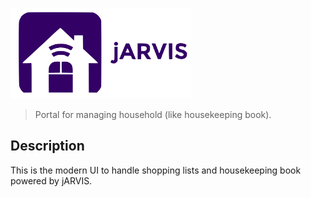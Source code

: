 ![jARVIS](https://raw.githubusercontent.com/corka149/jarvis/master/assets/static/images/logo_jarvis_small.png)

> Portal for managing household (like housekeeping book).

## Description

This is the modern UI to handle shopping lists and housekeeping book powered by jARVIS.
